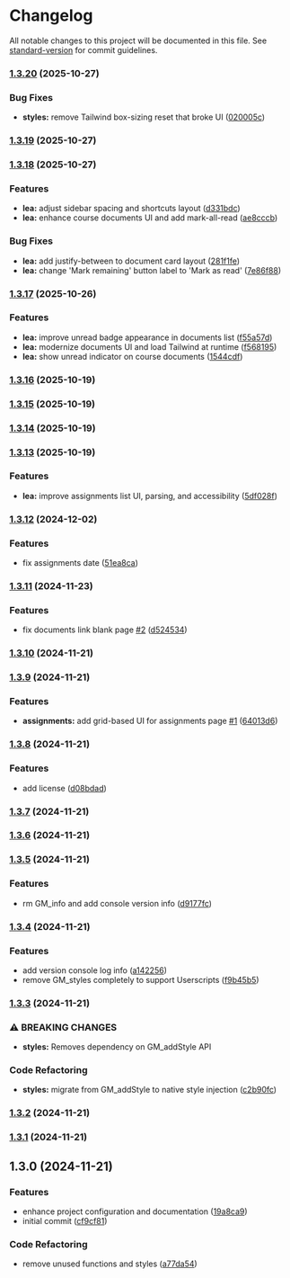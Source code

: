 # Changelog

All notable changes to this project will be documented in this file. See [standard-version](https://github.com/conventional-changelog/standard-version) for commit guidelines.

### [1.3.20](https://github.com/evannotfound/omnivox-optimizer/compare/v1.3.19...v1.3.20) (2025-10-27)


### Bug Fixes

* **styles:** remove Tailwind box-sizing reset that broke UI ([020005c](https://github.com/evannotfound/omnivox-optimizer/commit/020005c31e289ebfaa4ad1ea0f3b5a1b2ef457ab))

### [1.3.19](https://github.com/evannotfound/omnivox-optimizer/compare/v1.3.18...v1.3.19) (2025-10-27)

### [1.3.18](https://github.com/evannotfound/omnivox-optimizer/compare/v1.3.17...v1.3.18) (2025-10-27)


### Features

* **lea:** adjust sidebar spacing and shortcuts layout ([d331bdc](https://github.com/evannotfound/omnivox-optimizer/commit/d331bdc1490fc2f7b09d1cc54fd186e54b68857d))
* **lea:** enhance course documents UI and add mark-all-read ([ae8cccb](https://github.com/evannotfound/omnivox-optimizer/commit/ae8cccb0a8a96527b9a21212a02f98866fc58575))


### Bug Fixes

* **lea:** add justify-between to document card layout ([281f1fe](https://github.com/evannotfound/omnivox-optimizer/commit/281f1fe76d10ccc8c737d18dd46bce4f9533cfbe))
* **lea:** change 'Mark remaining' button label to 'Mark as read' ([7e86f88](https://github.com/evannotfound/omnivox-optimizer/commit/7e86f88de09164ccd7cfe3eb66359c6151e268b9))

### [1.3.17](https://github.com/evannotfound/omnivox-optimizer/compare/v1.3.16...v1.3.17) (2025-10-26)


### Features

* **lea:** improve unread badge appearance in documents list ([f55a57d](https://github.com/evannotfound/omnivox-optimizer/commit/f55a57dbefb0d1868e9913aa5fe7beba6759c1f9))
* **lea:** modernize documents UI and load Tailwind at runtime ([f568195](https://github.com/evannotfound/omnivox-optimizer/commit/f568195ea47118e37c2a4e376421050fac0d313f))
* **lea:** show unread indicator on course documents ([1544cdf](https://github.com/evannotfound/omnivox-optimizer/commit/1544cdff301f6acdcf8b876d152fc0eb51e92be8))

### [1.3.16](https://github.com/evannotfound/omnivox-optimizer/compare/v1.3.15...v1.3.16) (2025-10-19)

### [1.3.15](https://github.com/evannotfound/omnivox-optimizer/compare/v1.3.14...v1.3.15) (2025-10-19)

### [1.3.14](https://github.com/evannotfound/omnivox-optimizer/compare/v1.3.13...v1.3.14) (2025-10-19)

### [1.3.13](https://github.com/evannotfound/omnivox-optimizer/compare/v1.3.12...v1.3.13) (2025-10-19)


### Features

* **lea:** improve assignments list UI, parsing, and accessibility ([5df028f](https://github.com/evannotfound/omnivox-optimizer/commit/5df028f5baeec11437b6b5830c72c46c88934d0a))

### [1.3.12](https://github.com/evannotfound/omnivox-optimizer/compare/v1.3.11...v1.3.12) (2024-12-02)


### Features

* fix assignments date ([51ea8ca](https://github.com/evannotfound/omnivox-optimizer/commit/51ea8caf26a0c4dfd3d06d09f1c7f21dd27af59b))

### [1.3.11](https://github.com/evannotfound/omnivox-optimizer/compare/v1.3.10...v1.3.11) (2024-11-23)


### Features

* fix documents link blank page [#2](https://github.com/evannotfound/omnivox-optimizer/issues/2) ([d524534](https://github.com/evannotfound/omnivox-optimizer/commit/d524534b91a713e91b6e4eb1b27a59666a292703))

### [1.3.10](https://github.com/evannotfound/omnivox-optimizer/compare/v1.3.9...v1.3.10) (2024-11-21)

### [1.3.9](https://github.com/evannotfound/omnivox-optimizer/compare/v1.3.8...v1.3.9) (2024-11-21)


### Features

* **assignments:** add grid-based UI for assignments page [#1](https://github.com/evannotfound/omnivox-optimizer/issues/1) ([64013d6](https://github.com/evannotfound/omnivox-optimizer/commit/64013d6228a0886603c1d055934f7f12cf17af31))

### [1.3.8](https://github.com/evannotfound/omnivox-optimizer/compare/v1.3.7...v1.3.8) (2024-11-21)


### Features

* add license ([d08bdad](https://github.com/evannotfound/omnivox-optimizer/commit/d08bdad609726bc82d8879c18bc39a18777e259d))

### [1.3.7](https://github.com/evannotfound/omnivox-optimizer/compare/v1.3.6...v1.3.7) (2024-11-21)

### [1.3.6](https://github.com/evannotfound/omnivox-optimizer/compare/v1.3.5...v1.3.6) (2024-11-21)

### [1.3.5](https://github.com/evannotfound/omnivox-optimizer/compare/v1.3.4...v1.3.5) (2024-11-21)


### Features

* rm GM_info and add console version info ([d9177fc](https://github.com/evannotfound/omnivox-optimizer/commit/d9177fc261da3e0d761f7bc966289ec185125d4b))

### [1.3.4](https://github.com/evannotfound/omnivox-optimizer/compare/v1.3.3...v1.3.4) (2024-11-21)


### Features

* add version console log info ([a142256](https://github.com/evannotfound/omnivox-optimizer/commit/a1422566a74461bed4c8804f413ba2343cfae366))
* remove GM_styles completely to support Userscripts ([f9b45b5](https://github.com/evannotfound/omnivox-optimizer/commit/f9b45b59cc3c89cba34cc64d14e5cdd188eef9df))

### [1.3.3](https://github.com/evannotfound/omnivox-optimizer/compare/v1.3.2...v1.3.3) (2024-11-21)


### ⚠ BREAKING CHANGES

* **styles:** Removes dependency on GM_addStyle API

### Code Refactoring

* **styles:** migrate from GM_addStyle to native style injection ([c2b90fc](https://github.com/evannotfound/omnivox-optimizer/commit/c2b90fc60b7e94b22b85b67341a137d77e46a684))

### [1.3.2](https://github.com/evannotfound/omnivox-optimizer/compare/v1.3.1...v1.3.2) (2024-11-21)

### [1.3.1](https://github.com/evannotfound/omnivox-optimizer/compare/v1.3.0...v1.3.1) (2024-11-21)

## 1.3.0 (2024-11-21)


### Features

* enhance project configuration and documentation ([19a8ca9](https://github.com/evannotfound/omnivox-optimizer/commit/19a8ca99383fb6f94f1e5b8969835dda77c93714))
* initial commit ([cf9cf81](https://github.com/evannotfound/omnivox-optimizer/commit/cf9cf8185ede854358a0a42f35936f39bf74aaa5))


### Code Refactoring

* remove unused functions and styles ([a77da54](https://github.com/evannotfound/omnivox-optimizer/commit/a77da5473b7b1532db37e13d539dc4f367ab747e))
